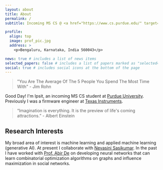 ```yaml
---
layout: about
title: About
permalink: /
subtitle: Incoming MS CS @ <a href="https://www.cs.purdue.edu/" target="_blank">Purdue</a>

profile:
  align: top
  image: prof_pic.jpg
  address: >
    <p>Bengaluru, Karnataka, India 560043</p>

news: true # includes a list of news items
selected_papers: false # includes a list of papers marked as "selected={true}"
social: true # includes social icons at the bottom of the page
---
```


> "You Are The Average Of The 5 People You Spend The Most Time With" - Jim Rohn

Good Day! I'm Ipsit, an incoming MS CS student at [Purdue University](https://www.cs.purdue.edu/). Previously I was a firmware engineer at [Texas Instruments](https://www.ti.com/).

<!-- I graduated from the [Indian Institute of Technology Bombay](https://www.iitb.ac.in/) with Bachelor of Technology (B.Tech.) in [Electrical Engineering](https://www.ee.iitb.ac.in/web/academics/curriculum/btechnew#SEM1) and minor in (1) [Computer Science and Engineering](https://www.cse.iitb.ac.in/) and (2) [Artificial Intelligence and Data Science](https://www.minds.iitb.ac.in/). -->

> “Imagination is everything. It is the preview of life's coming attractions.” - Albert Einstein

## Research Interests

My broad area of interest is machine learning and applied machine learning (generative AI). At present I collaborate with [Nevasini Sasikumar](https://www.linkedin.com/in/nevasini-sasikumar-73ba641ba/). In the past I have worked with [Prof. Abir De](https://abir-de.github.io/) on developing neural networks that can learn combinatorial optimization algorithms on graphs and influence maximization in social networks.

<!-- Currently, I am working on my Undergraduate Thesis in the area of Graph Representation Learning and Machine Learning on Structured Data. -->

<!-- Write your biography here. Tell the world about yourself. Link to your favorite [subreddit](http://reddit.com). You can put a picture in, too. The code is already in, just name your picture `prof_pic.jpg` and put it in the `img/` folder.

Put your address / P.O. box / other info right below your picture. You can also disable any these elements by editing `profile` property of the YAML header of your `_pages/about.md`. Edit `_bibliography/papers.bib` and Jekyll will render your [publications page](/al-folio/publications/) automatically.

Link to your social media connections, too. This theme is set up to use [Font Awesome icons](http://fortawesome.github.io/Font-Awesome/) and [Academicons](https://jpswalsh.github.io/academicons/), like the ones below. Add your Facebook, Twitter, LinkedIn, Google Scholar, or just disable all of them. -->
